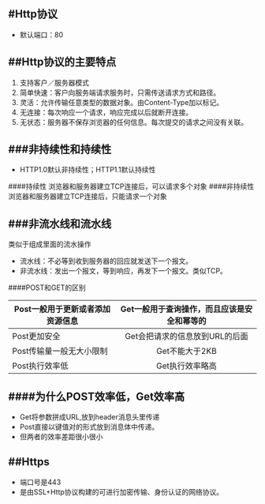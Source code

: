 #Http协议
---
* 默认端口：80

##Http协议的主要特点
---
1. 支持客户／服务器模式
2. 简单快速：客户向服务端请求服务时，只需传送请求方式和路径。
3. 灵活：允许传输任意类型的数据对象。由Content-Type加以标记。
4. 无连接：每次响应一个请求，响应完成以后就断开连接。
5. 无状态：服务器不保存浏览器的任何信息。每次提交的请求之间没有关联。

###非持续性和持续性
---
* HTTP1.0默认非持续性；HTTP1.1默认持续性

####持续性
浏览器和服务器建立TCP连接后，可以请求多个对象
####非持续性
浏览器和服务器建立TCP连接后，只能请求一个对象

###非流水线和流水线
---
类似于组成里面的流水操作

* 流水线：不必等到收到服务器的回应就发送下一个报文。
* 非流水线：发出一个报文，等到响应，再发下一个报文。类似TCP。

####POST和GET的区别

| Post一般用于更新或者添加资源信息       | Get一般用于查询操作，而且应该是安全和幂等的           |
| ------------- |:-------------:|
| Post更加安全      | Get会把请求的信息放到URL的后面 |
| Post传输量一般无大小限制     | Get不能大于2KB      |
| Post执行效率低 | Get执行效率略高      |


####为什么POST效率低，Get效率高
---
* Get将参数拼成URL,放到header消息头里传递
* Post直接以键值对的形式放到消息体中传递。
* 但两者的效率差距很小很小


##Https
---
* 端口号是443
* 是由SSL+Http协议构建的可进行加密传输、身份认证的网络协议。



